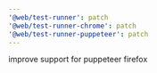 ```yaml
---
'@web/test-runner': patch
'@web/test-runner-chrome': patch
'@web/test-runner-puppeteer': patch
---
```


improve support for puppeteer firefox
